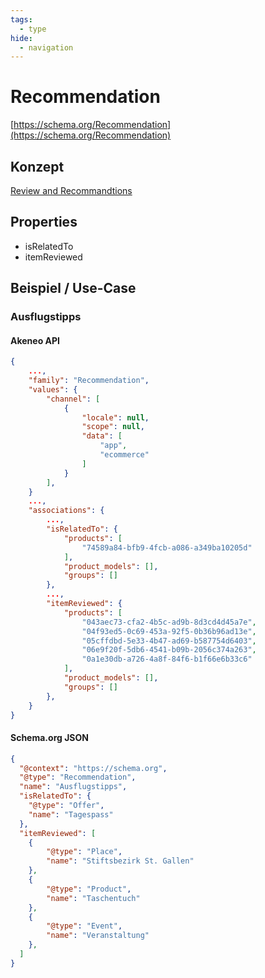 ```yaml
---
tags:
  - type
hide:
  - navigation
---
```


# Recommendation

[https://schema.org/Recommendation](https://schema.org/Recommendation)


## Konzept

[Review and Recommandtions](../dev/concepts/reviews-and-recommendations.md)

## Properties

* isRelatedTo
* itemReviewed

## Beispiel / Use-Case

### Ausflugstipps

#### Akeneo API
``` json
{
    ...,
    "family": "Recommendation",
    "values": {
        "channel": [
            {
                "locale": null,
                "scope": null,
                "data": [
                    "app",
                    "ecommerce"
                ]
            }
        ],
    }
    ...,
    "associations": {
        ...,
        "isRelatedTo": {
            "products": [
                "74589a84-bfb9-4fcb-a086-a349ba10205d"
            ],
            "product_models": [],
            "groups": []
        },
        ...,
        "itemReviewed": {
            "products": [
                "043aec73-cfa2-4b5c-ad9b-8d3cd4d45a7e",
                "04f93ed5-0c69-453a-92f5-0b36b96ad13e",
                "05cffdbd-5e33-4b47-ad69-b587754d6403",
                "06e9f20f-5db6-4541-b09b-2056c374a263",
                "0a1e30db-a726-4a8f-84f6-b1f66e6b33c6"
            ],
            "product_models": [],
            "groups": []
        },
    }
}
```

#### Schema.org JSON
``` json
{
  "@context": "https://schema.org",
  "@type": "Recommendation",
  "name": "Ausflugstipps",
  "isRelatedTo": {
    "@type": "Offer",
    "name": "Tagespass"
  },
  "itemReviewed": [
    {
        "@type": "Place",
        "name": "Stiftsbezirk St. Gallen"
    },
    {
        "@type": "Product",
        "name": "Taschentuch"
    },
    {
        "@type": "Event",
        "name": "Veranstaltung"
    },
  ]
}
```